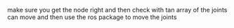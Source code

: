 make sure you get the node right and then  check with tan array of the joints can move and then use the ros package to move the joints
